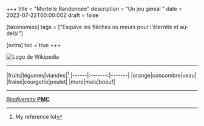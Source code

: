 +++
title = "Mortelle Randonnée"
description = "Un jeu génial "
date = 2022-07-22T00:00:00Z
draft = false

[taxonomies]
tags = ["Esquive les flêches ou meurs pour l'éternité et au-delà!"]

[extra]
toc = true
+++


![Logo de Wikipedia](https://biodiversitypmc.sibils.org/img/logo_banner.7ff68d4d.png)

_____________________________
|fruits|légumes|viandes|[^1]
|------|:-------:|-------|
|orange|concombre|veau|
|fraise|courgette|poulet|
|mure|mais|boeuf|
______________________________

[^1]: My reference lol

[*Biodiversity* **PMC**](https://biodiversitypmc.sibils.org/ )

